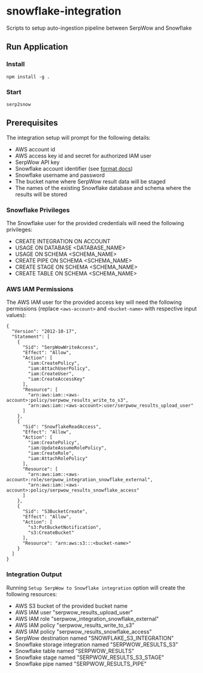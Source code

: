 # snowflake-integration
Scripts to setup auto-ingestion pipeline between SerpWow and Snowflake

## Run Application

### Install

```
npm install -g .
```

### Start

```
serp2snow
```

## Prerequisites

The integration setup will prompt for the following details:
- AWS account id
- AWS access key id and secret for authorized IAM user
- SerpWow API key
- Snowflake account identifier (see [format docs](https://docs.snowflake.com/en/user-guide/admin-account-identifier))
- Snowflake username and password
- The bucket name where SerpWow result data will be staged
- The names of the existing Snowflake database and schema where the results will be stored


### Snowflake Privileges

The Snowflake user for the provided credentials will need the following privileges:

- CREATE INTEGRATION ON ACCOUNT
- USAGE ON DATABASE <DATABASE_NAME>
- USAGE ON SCHEMA <SCHEMA_NAME>
- CREATE PIPE ON SCHEMA <SCHEMA_NAME>
- CREATE STAGE ON SCHEMA <SCHEMA_NAME>
- CREATE TABLE ON SCHEMA <SCHEMA_NAME>

### AWS IAM Permissions

The AWS IAM user for the provided access key will need the following permissions (replace `<aws-account>` and `<bucket-name>` with respective input values):

```
{
  "Version": "2012-10-17",
  "Statement": [
    {
      "Sid": "SerpWowWriteAccess",
      "Effect": "Allow",
      "Action": [
        "iam:CreatePolicy",
        "iam:AttachUserPolicy",
        "iam:CreateUser",
        "iam:CreateAccessKey"
      ],
      "Resource": [
        "arn:aws:iam::<aws-account>:policy/serpwow_results_write_to_s3",
        "arn:aws:iam::<aws-account>:user/serpwow_results_upload_user"
      ]
    },
    {
      "Sid": "SnowflakeReadAccess",
      "Effect": "Allow",
      "Action": [
        "iam:CreatePolicy",
        "iam:UpdateAssumeRolePolicy",
        "iam:CreateRole",
        "iam:AttachRolePolicy"
      ],
      "Resource": [
        "arn:aws:iam::<aws-account>:role/serpwow_integration_snowflake_external",
        "arn:aws:iam::<aws-account>:policy/serpwow_results_snowflake_access"
      ]
    },
    {
      "Sid": "S3BucketCreate",
      "Effect": "Allow",
      "Action": [
        "s3:PutBucketNotification",
        "s3:CreateBucket"
      ],
      "Resource": "arn:aws:s3:::<bucket-name>"
    }
  ]
}
```

### Integration Output

Running `Setup SerpWow to Snowflake integration` option will create the following resources:

* AWS S3 bucket of the provided bucket name
* AWS IAM user "serpwow_results_upload_user"
* AWS IAM role "serpwow_integration_snowflake_external"
* AWS IAM policy "serpwow_results_write_to_s3"
* AWS IAM policy "serpwow_results_snowflake_access"
* SerpWow destination named "SNOWFLAKE_S3_INTEGRATION"
* Snowflake storage integration named "SERPWOW_RESULTS_S3"
* Snowflake table named "SERPWOW_RESULTS"
* Snowflake stage named "SERPWOW_RESULTS_S3_STAGE"
* Snowflake pipe named "SERPWOW_RESULTS_PIPE"
